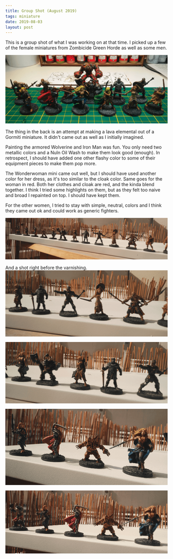 ```yaml
---
title: Group Shot (August 2019)
tags: miniature
date: 2019-08-03
layout: post
---
```


This is a group shot of what I was working on at that time. I picked up a few of the female miniatures from Zombicide Green Horde as well as some men.

![image-20200720145445427](image-20200720145445427.png)

The thing in the back is an attempt at making a lava elemental out of a Gormiti miniature. It didn't came out as well as I initially imagined.

Painting the armored Wolverine and Iron Man was fun. You only need two metallic colors and a Nuln Oil Wash to make them look good (enough). In retrospect, I should have added one other flashy color to some of their equipment pieces to make them pop more.

The Wonderwoman mini came out well, but I should have used another color for her dress, as it's too similar to the cloak color. Same goes for the woman in red. Both her clothes and cloak are red, and the kinda blend together. I think I tried some highlights on them, but as they felt too naive and broad I repainted on top. I should have kept them.

For the other women, I tried to stay with simple, neutral, colors and I think they came out ok and could work as generic fighters.

![image-20200720145935458](image-20200720145935458.png)

And a shot right before the varnishing.![image-20200720150606119](image-20200720150606119.png)

![image-20200720150616213](image-20200720150616213.png)

![image-20200720150625049](image-20200720150625049.png)

![image-20200720150635371](image-20200720150635371.png)